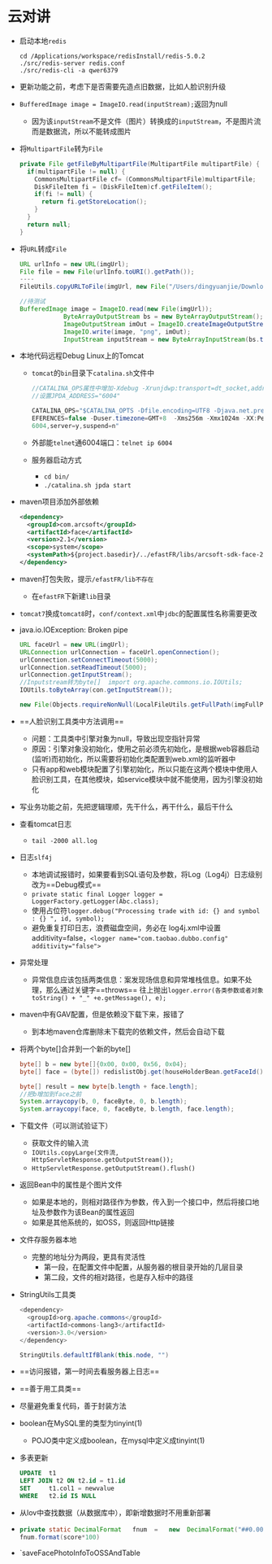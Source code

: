 # 云对讲

* 启动本地`redis`

  ```shell
  cd /Applications/workspace/redisInstall/redis-5.0.2
  ./src/redis-server redis.conf 
  ./src/redis-cli -a qwer6379
  ```

* 更新功能之前，考虑下是否需要先造点旧数据，比如人脸识别升级

* `BufferedImage image = ImageIO.read(inputStream);`返回为null

  * 因为该`inputStream`不是文件（图片）转换成的`inputStream`，不是图片流而是数据流，所以不能转成图片

* 将`MultipartFile`转为`File`

  ```java
  private File getFileByMultipartFile(MultipartFile multipartFile) {
    if(multipartFile != null) {
      CommonsMultipartFile cf= (CommonsMultipartFile)multipartFile;
      DiskFileItem fi = (DiskFileItem)cf.getFileItem();
      if(fi != null) {
        return fi.getStoreLocation();
      }
    }
    return null;
  }
  ```

* 将`URL`转成`File`

  ```java
  URL urlInfo = new URL(imgUrl);
  File file = new File(urlInfo.toURI().getPath());
  ----
  FileUtils.copyURLToFile(imgUrl, new File("/Users/dingyuanjie/Downloads/test.png"));
  
  //待测试
  BufferedImage image = ImageIO.read(new File(imgUrl));
              ByteArrayOutputStream bs = new ByteArrayOutputStream();
              ImageOutputStream imOut = ImageIO.createImageOutputStream(bs);
              ImageIO.write(image, "png", imOut);
              InputStream inputStream = new ByteArrayInputStream(bs.toByteArray());
  ```

* 本地代码远程Debug Linux上的Tomcat

  * `tomcat`的`bin`目录下`catalina.sh`文件中

    ```java
    //CATALINA_OPS属性中增加-Xdebug -Xrunjdwp:transport=dt_socket,address=6004,server=y,suspend=n"
    //设置JPDA_ADDRESS="6004"
    
    CATALINA_OPS="$CATALINA_OPTS -Dfile.encoding=UTF8 -Djava.net.preferIPv4Stack=true  -Dorg.apache.catalina.loader.WebappClassLoader.ENABLE_CLEAR_R
    EFERENCES=false -Duser.timezone=GMT+8  -Xms256m -Xmx1024m -XX:PermSize=128m -XX:MaxPermSize=256m  -Xdebug -Xrunjdwp:transport=dt_socket,address=
    6004,server=y,suspend=n"
    ```

  * 外部能`telnet`通6004端口：`telnet ip 6004`
  * 服务器启动方式
    * `cd bin/`
    * `./catalina.sh jpda start`

* maven项目添加外部依赖

  ```xml
  <dependency>
    <groupId>com.arcsoft</groupId>
    <artifactId>face</artifactId>
    <version>2.1</version>
    <scope>system</scope>
    <systemPath>${project.basedir}/../efastFR/libs/arcsoft-sdk-face-2.1.0.0.jar</systemPath>
  </dependency>
  ```

* maven打包失败，提示`/efastFR/lib不存在`
  
  * 在`efastFR`下新建`lib`目录
  
* `tomcat7`换成`tomcat8`时，`conf/context.xml`中`jdbc`的配置属性名称需要更改

* java.io.IOException: Broken pipe

  ```java
  URL faceUrl = new URL(imgUrl);
  URLConnection urlConnection = faceUrl.openConnection();
  urlConnection.setConnectTimeout(5000);
  urlConnection.setReadTimeout(5000);
  urlConnection.getInputStream();
  //Inputstream转为byte[]  import org.apache.commons.io.IOUtils;
  IOUtils.toByteArray(con.getInputStream());
  
  new File(Objects.requireNonNull(LocalFileUtils.getFullPath(imgFullPath)))
  ```
  
* ==人脸识别工具类中方法调用==

  * 问题：工具类中引擎对象为null，导致出现空指针异常
  * 原因：引擎对象没初始化，使用之前必须先初始化，是根据web容器启动(监听)而初始化，所以需要将初始化类配置到web.xml的监听器中
  * 只有app和web模块配置了引擎初始化，所以只能在这两个模块中使用人脸识别工具，在其他模块，如service模块中就不能使用，因为引擎没初始化
  
* 写业务功能之前，先把逻辑理顺，先干什么，再干什么，最后干什么

* 查看tomcat日志

  * `tail -2000 all.log`

* 日志`slf4j`

  * 本地调试报错时，如果要看到SQL语句及参数，将Log（Log4j）日志级别改为==Debug模式==
  * `private static final Logger logger = LoggerFactory.getLogger(Abc.class);`
  * 使用占位符`logger.debug("Processing trade with id: {} and symbol : {} ", id, symbol);`
  * 避免重复打印日志，浪费磁盘空间，务必在 log4j.xml中设置 additivity=false，`<logger name="com.taobao.dubbo.config" additivity="false">`

* 异常处理

  * 异常信息应该包括两类信息：案发现场信息和异常堆栈信息。如果不处理，那么通过关键字==throws== 往上抛出`logger.error(各类参数或者对象toString() + "_" +e.getMessage(), e);`

* maven中有GAV配置，但是依赖没下载下来，报错了

  * 到本地maven仓库删除未下载完的依赖文件，然后会自动下载
  
* 将两个byte[]合并到一个新的byte[]

  ```java
  byte[] b = new byte[]{0x00, 0x00, 0x56, 0x04};
  byte[] face = (byte[]) redislistObj.get(houseHolderBean.getFaceId());
  
  byte[] result = new byte[b.length + face.length];
  //把b增加到face之前
  System.arraycopy(b, 0, faceByte, 0, b.length);
  System.arraycopy(face, 0, faceByte, b.length, face.length);
  ```

* 下载文件（可以测试验证下）
  * 获取文件的输入流
  * `IOUtils.copyLarge(文件流, HttpServletResponse.getOutputStream());`
  * `HttpServletResponse.getOutputStream().flush()`
  
* 返回Bean中的属性是个图片文件
  * 如果是本地的，则相对路径作为参数，传入到一个接口中，然后将接口地址及参数作为该Bean的属性返回
  * 如果是其他系统的，如OSS，则返回Http链接
  
* 文件存服务器本地
  * 完整的地址分为两段，更具有灵活性
    * 第一段，在配置文件中配置，从服务器的根目录开始的几层目录
    * 第二段，文件的相对路径，也是存入标中的路径
  
* StringUtils工具类

  ```java
  <dependency>
  	<groupId>org.apache.commons</groupId>
  	<artifactId>commons-lang3</artifactId>
  	<version>3.0</version>
  </dependency>
  
  StringUtils.defaultIfBlank(this.node, "")
  ```

* ==访问报错，第一时间去看服务器上日志==

* ==善于用工具类==

* 尽量避免重复代码，善于封装方法

* boolean在MySQL里的类型为tinyint(1)

  * POJO类中定义成boolean，在mysql中定义成tinyint(1)
  
* 多表更新

  ```sql
  UPDATE  t1
  LEFT JOIN t2 ON t2.id = t1.id
  SET     t1.col1 = newvalue
  WHERE   t2.id IS NULL
  ```

* 从lov中查找数据（从数据库中），即新增数据时不用重新部署

* ```java
  private static DecimalFormat   fnum  =   new  DecimalFormat("##0.00");
  fnum.format(score*100)
  ```

* `saveFacePhotoInfoToOSSAndTable